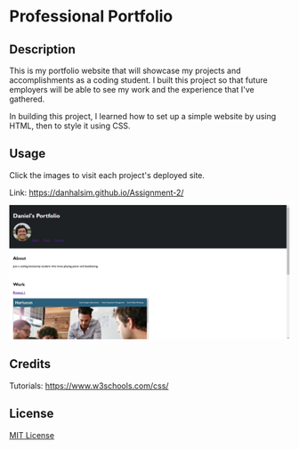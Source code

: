 # Professional Portfolio

## Description

This is my portfolio website that will showcase my projects and accomplishments as a coding student. I built this project so that future employers will be able to see my work and the experience that I've gathered.

In building this project, I learned how to set up a simple website by using HTML, then to style it using CSS.

## Usage

Click the images to visit each project's deployed site.

Link: https://danhalsim.github.io/Assignment-2/

![Website screenshot](./Assets\Screenshot.png)

## Credits

Tutorials: https://www.w3schools.com/css/

## License

[MIT License](https://opensource.org/license/mit/)
